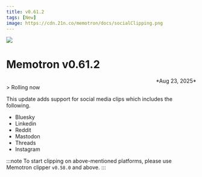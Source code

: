 ```yaml
---
title: v0.61.2
tags: [New]
image: https://cdn.21n.co/memotron/docs/socialClipping.png
---
```

![](https://cdn.21n.co/memotron/docs/socialClipping.png)
# Memotron v0.61.2
<div align="right">*Aug 23, 2025*</div>
> Rolling now

This update adds support for social media clips which includes the following.
- Bluesky
- Linkedin
- Reddit
- Mastodon
- Threads
- Instagram

:::note
To start clipping on above-mentioned platforms, please use Memotron clipper `v0.58.0` and above.
:::
